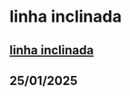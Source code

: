 # linha inclinada
## <a href="https://humbertoeliasoares01.github.io/linha-inclinada/">linha inclinada</a>
## 25/01/2025
